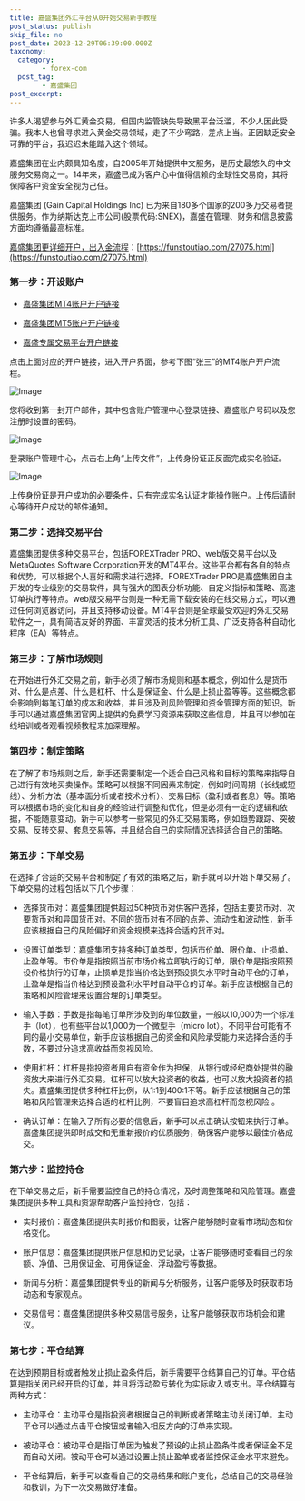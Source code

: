 ```yaml
---
title: 嘉盛集团外汇平台从0开始交易新手教程
post_status: publish
skip_file: no
post_date: 2023-12-29T06:39:00.000Z
taxonomy:
  category:
        - forex-com
  post_tag:
        - 嘉盛集团
post_excerpt: 
---
```

许多人渴望参与外汇黄金交易，但国内监管缺失导致黑平台泛滥，不少人因此受骗。我本人也曾寻求进入黄金交易领域，走了不少弯路，差点上当。正因缺乏安全可靠的平台，我迟迟未能踏入这个领域。

嘉盛集团在业内颇具知名度，自2005年开始提供中文服务，是历史最悠久的中文服务交易商之一。14年来，嘉盛已成为客户心中值得信赖的全球性交易商，其将保障客户资金安全视为己任。

嘉盛集团 (Gain Capital Holdings Inc) 已为来自180多个国家的200多万交易者提供服务。作为纳斯达克上市公司(股票代码:SNEX)，嘉盛在管理、财务和信息披露方面均遵循最高标准。

[嘉盛集团更详细开户，出入金流程](https://funstoutiao.com/27075.html)：[https://funstoutiao.com/27075.html](https://funstoutiao.com/27075.html)

### 第一步：开设账户

* [嘉盛集团MT4账户开户链接](https://s.ssgg.net/jsmt4)

* [嘉盛集团MT5账户开户链接](https://s.ssgg.net/jsmt5)

* [嘉盛专属交易平台开户链接](https://s.ssgg.net/js)

点击上面对应的开户链接，进入开户界面，参考下图“张三”的MT4账户开户流程。

![Image](https://prod-files-secure.s3.us-west-2.amazonaws.com/39ed1227-6d7d-4570-be36-9ccd4a2c4241/7a167aea-686b-400d-af59-4e18eb607a40/640.png?X-Amz-Algorithm=AWS4-HMAC-SHA256&X-Amz-Content-Sha256=UNSIGNED-PAYLOAD&X-Amz-Credential=ASIAZI2LB466XVJQ3VUG%2F20250505%2Fus-west-2%2Fs3%2Faws4_request&X-Amz-Date=20250505T041312Z&X-Amz-Expires=3600&X-Amz-Security-Token=IQoJb3JpZ2luX2VjEHwaCXVzLXdlc3QtMiJHMEUCIFYDCmmWvQbMD4KML9C5AEQScuzR9Yj6xmszOdj9bj59AiEAiLfYhDaZfXyuztxKMGf2lS3CM0781tAWuw4TacoIE%2BEq%2FwMIJRAAGgw2Mzc0MjMxODM4MDUiDPKsp9BnE%2BbtkaiKTCrcA0yPyI1%2B8WJZR5jG08hAgTcr0n8M9f1Wc1Pk9Lrk9680n97mSZhmTh5R%2Fvj05hESV3egE%2FTXN2W5eseMNDK%2FhIQn1L6RKmdeVcEO%2FYc5mRcfnVPRQPIGZh35M7irR2IzV5JZpBtuiZrZUeOlb820pjBytTnANwSXUfiSW25%2FUcNlP8v2MmlpRt9dqwmuks9KxRnZ5i24SW6yZUFGZR1Lpg5%2F%2BKLY6dTVgKubcDiH%2B8BZOXot%2Blq11%2FgVLwmSoY8wm5djyXivXN%2BmhV0dZH%2F0gl7pugBLsrNfJBKv9kHjcRm312x%2Fn%2B%2FDlCatfjaZHQDOm5oYr6Dr172Eomjkkdo8JoOkftWdxwLzyK63P4F5h%2F57uIZ67Bk3cZW6miOeaHpmehM6eRLTy7cLDfJodrl727DCdDxdy0d2Oy7kpozpqQmmfuogfvilzEzxiQThZVssB%2Bg%2Fh1O4IBXoQdRaG8AfGXpakYWLyY1T93lmSDGsGBSWYtWYGfQEzhTK1AdB2SpFhzSSDljabe07OVIwlJtiAifKhFiO30lVioyU7BG8gGaZcI%2FItJ6WYZut6TgZSa%2FcDv3nuSoe%2FggW%2BtebOy1CAW%2FqukIMEo%2Fjebe62uPrJGmySTACv3PKM3h89U8rMLbo4MAGOqUB0QephHM8asB5Icq9k1FrNYixEpgYYLCDRPlYtURiH79Zjop%2FIUFTi3SyER0M6Y0unttMR4CYxakvVdE7rCsoTdarCrujyga4giebBvyJB9iNGBdTJ87ke%2B27eVY%2FYiQJIb35LypvbRSTtEgNO72O4D6%2FEuqn93a5ezlMXDyDqd9yrVZJHquUFWbgxiGAmP6H%2BejV2lv%2BuxDSszGB2IxX%2B6RVNJ2q&X-Amz-Signature=b1a984cc0d01b74fc3bc16a9bc0003e60380a472e57ce597712e8a9d7cbbd57b&X-Amz-SignedHeaders=host&x-id=GetObject)

您将收到第一封开户邮件，其中包含账户管理中心登录链接、嘉盛账户号码以及您注册时设置的密码。

![Image](https://prod-files-secure.s3.us-west-2.amazonaws.com/39ed1227-6d7d-4570-be36-9ccd4a2c4241/eaa1c6b3-2877-4284-a0e1-530e222c27fb/image.png?X-Amz-Algorithm=AWS4-HMAC-SHA256&X-Amz-Content-Sha256=UNSIGNED-PAYLOAD&X-Amz-Credential=ASIAZI2LB466XVJQ3VUG%2F20250505%2Fus-west-2%2Fs3%2Faws4_request&X-Amz-Date=20250505T041312Z&X-Amz-Expires=3600&X-Amz-Security-Token=IQoJb3JpZ2luX2VjEHwaCXVzLXdlc3QtMiJHMEUCIFYDCmmWvQbMD4KML9C5AEQScuzR9Yj6xmszOdj9bj59AiEAiLfYhDaZfXyuztxKMGf2lS3CM0781tAWuw4TacoIE%2BEq%2FwMIJRAAGgw2Mzc0MjMxODM4MDUiDPKsp9BnE%2BbtkaiKTCrcA0yPyI1%2B8WJZR5jG08hAgTcr0n8M9f1Wc1Pk9Lrk9680n97mSZhmTh5R%2Fvj05hESV3egE%2FTXN2W5eseMNDK%2FhIQn1L6RKmdeVcEO%2FYc5mRcfnVPRQPIGZh35M7irR2IzV5JZpBtuiZrZUeOlb820pjBytTnANwSXUfiSW25%2FUcNlP8v2MmlpRt9dqwmuks9KxRnZ5i24SW6yZUFGZR1Lpg5%2F%2BKLY6dTVgKubcDiH%2B8BZOXot%2Blq11%2FgVLwmSoY8wm5djyXivXN%2BmhV0dZH%2F0gl7pugBLsrNfJBKv9kHjcRm312x%2Fn%2B%2FDlCatfjaZHQDOm5oYr6Dr172Eomjkkdo8JoOkftWdxwLzyK63P4F5h%2F57uIZ67Bk3cZW6miOeaHpmehM6eRLTy7cLDfJodrl727DCdDxdy0d2Oy7kpozpqQmmfuogfvilzEzxiQThZVssB%2Bg%2Fh1O4IBXoQdRaG8AfGXpakYWLyY1T93lmSDGsGBSWYtWYGfQEzhTK1AdB2SpFhzSSDljabe07OVIwlJtiAifKhFiO30lVioyU7BG8gGaZcI%2FItJ6WYZut6TgZSa%2FcDv3nuSoe%2FggW%2BtebOy1CAW%2FqukIMEo%2Fjebe62uPrJGmySTACv3PKM3h89U8rMLbo4MAGOqUB0QephHM8asB5Icq9k1FrNYixEpgYYLCDRPlYtURiH79Zjop%2FIUFTi3SyER0M6Y0unttMR4CYxakvVdE7rCsoTdarCrujyga4giebBvyJB9iNGBdTJ87ke%2B27eVY%2FYiQJIb35LypvbRSTtEgNO72O4D6%2FEuqn93a5ezlMXDyDqd9yrVZJHquUFWbgxiGAmP6H%2BejV2lv%2BuxDSszGB2IxX%2B6RVNJ2q&X-Amz-Signature=7deecfc487e80e835dd3c6eb98f0dea55eebb6af351e238c801129c058f5e5eb&X-Amz-SignedHeaders=host&x-id=GetObject)

登录账户管理中心，点击右上角“上传文件”，上传身份证正反面完成实名验证。

![Image](https://prod-files-secure.s3.us-west-2.amazonaws.com/39ed1227-6d7d-4570-be36-9ccd4a2c4241/54090639-09fc-46b4-a135-e0289f707147/image.png?X-Amz-Algorithm=AWS4-HMAC-SHA256&X-Amz-Content-Sha256=UNSIGNED-PAYLOAD&X-Amz-Credential=ASIAZI2LB466XVJQ3VUG%2F20250505%2Fus-west-2%2Fs3%2Faws4_request&X-Amz-Date=20250505T041312Z&X-Amz-Expires=3600&X-Amz-Security-Token=IQoJb3JpZ2luX2VjEHwaCXVzLXdlc3QtMiJHMEUCIFYDCmmWvQbMD4KML9C5AEQScuzR9Yj6xmszOdj9bj59AiEAiLfYhDaZfXyuztxKMGf2lS3CM0781tAWuw4TacoIE%2BEq%2FwMIJRAAGgw2Mzc0MjMxODM4MDUiDPKsp9BnE%2BbtkaiKTCrcA0yPyI1%2B8WJZR5jG08hAgTcr0n8M9f1Wc1Pk9Lrk9680n97mSZhmTh5R%2Fvj05hESV3egE%2FTXN2W5eseMNDK%2FhIQn1L6RKmdeVcEO%2FYc5mRcfnVPRQPIGZh35M7irR2IzV5JZpBtuiZrZUeOlb820pjBytTnANwSXUfiSW25%2FUcNlP8v2MmlpRt9dqwmuks9KxRnZ5i24SW6yZUFGZR1Lpg5%2F%2BKLY6dTVgKubcDiH%2B8BZOXot%2Blq11%2FgVLwmSoY8wm5djyXivXN%2BmhV0dZH%2F0gl7pugBLsrNfJBKv9kHjcRm312x%2Fn%2B%2FDlCatfjaZHQDOm5oYr6Dr172Eomjkkdo8JoOkftWdxwLzyK63P4F5h%2F57uIZ67Bk3cZW6miOeaHpmehM6eRLTy7cLDfJodrl727DCdDxdy0d2Oy7kpozpqQmmfuogfvilzEzxiQThZVssB%2Bg%2Fh1O4IBXoQdRaG8AfGXpakYWLyY1T93lmSDGsGBSWYtWYGfQEzhTK1AdB2SpFhzSSDljabe07OVIwlJtiAifKhFiO30lVioyU7BG8gGaZcI%2FItJ6WYZut6TgZSa%2FcDv3nuSoe%2FggW%2BtebOy1CAW%2FqukIMEo%2Fjebe62uPrJGmySTACv3PKM3h89U8rMLbo4MAGOqUB0QephHM8asB5Icq9k1FrNYixEpgYYLCDRPlYtURiH79Zjop%2FIUFTi3SyER0M6Y0unttMR4CYxakvVdE7rCsoTdarCrujyga4giebBvyJB9iNGBdTJ87ke%2B27eVY%2FYiQJIb35LypvbRSTtEgNO72O4D6%2FEuqn93a5ezlMXDyDqd9yrVZJHquUFWbgxiGAmP6H%2BejV2lv%2BuxDSszGB2IxX%2B6RVNJ2q&X-Amz-Signature=c706aff9f9bfbe77537a3e968b1adc7d709abf04ef32e89404ce44017cfdc181&X-Amz-SignedHeaders=host&x-id=GetObject)

上传身份证是开户成功的必要条件，只有完成实名认证才能操作账户。上传后请耐心等待开户成功的邮件通知。

### 第二步：选择交易平台

嘉盛集团提供多种交易平台，包括FOREXTrader PRO、web版交易平台以及MetaQuotes Software Corporation开发的MT4平台。这些平台都有各自的特点和优势，可以根据个人喜好和需求进行选择。FOREXTrader PRO是嘉盛集团自主开发的专业级别的交易软件，具有强大的图表分析功能、自定义指标和策略、高速订单执行等特点。web版交易平台则是一种无需下载安装的在线交易方式，可以通过任何浏览器访问，并且支持移动设备。MT4平台则是全球最受欢迎的外汇交易软件之一，具有简洁友好的界面、丰富灵活的技术分析工具、广泛支持各种自动化程序（EA）等特点。

### 第三步：了解市场规则

在开始进行外汇交易之前，新手必须了解市场规则和基本概念，例如什么是货币对、什么是点差、什么是杠杆、什么是保证金、什么是止损止盈等等。这些概念都会影响到每笔订单的成本和收益，并且涉及到风险管理和资金管理方面的知识。新手可以通过嘉盛集团官网上提供的免费学习资源来获取这些信息，并且可以参加在线培训或者观看视频教程来加深理解。

### 第四步：制定策略

在了解了市场规则之后，新手还需要制定一个适合自己风格和目标的策略来指导自己进行有效地买卖操作。策略可以根据不同因素来制定，例如时间周期（长线或短线）、分析方法（基本面分析或者技术分析）、交易目标（盈利或者套息）等。策略可以根据市场的变化和自身的经验进行调整和优化，但是必须有一定的逻辑和依据，不能随意变动。新手可以参考一些常见的外汇交易策略，例如趋势跟踪、突破交易、反转交易、套息交易等，并且结合自己的实际情况选择适合自己的策略。

### 第五步：下单交易

在选择了合适的交易平台和制定了有效的策略之后，新手就可以开始下单交易了。下单交易的过程包括以下几个步骤：

* 选择货币对：嘉盛集团提供超过50种货币对供客户选择，包括主要货币对、次要货币对和异国货币对。不同的货币对有不同的点差、流动性和波动性，新手应该根据自己的风险偏好和资金规模来选择合适的货币对。

* 设置订单类型：嘉盛集团支持多种订单类型，包括市价单、限价单、止损单、止盈单等。市价单是指按照当前市场价格立即执行的订单，限价单是指按照预设价格执行的订单，止损单是指当价格达到预设损失水平时自动平仓的订单，止盈单是指当价格达到预设盈利水平时自动平仓的订单。新手应该根据自己的策略和风险管理来设置合理的订单类型。

* 输入手数：手数是指每笔订单所涉及到的单位数量，一般以10,000为一个标准手（lot），也有些平台以1,000为一个微型手（micro lot）。不同平台可能有不同的最小交易单位，新手应该根据自己的资金和风险承受能力来选择合适的手数，不要过分追求高收益而忽视风险。

* 使用杠杆：杠杆是指投资者用自有资金作为担保，从银行或经纪商处提供的融资放大来进行外汇交易。杠杆可以放大投资者的收益，也可以放大投资者的损失。嘉盛集团提供多种杠杆比例，从1:1到400:1不等。新手应该根据自己的策略和风险管理来选择合适的杠杆比例，不要盲目追求高杠杆而忽视风险 。

* 确认订单：在输入了所有必要的信息后，新手可以点击确认按钮来执行订单。嘉盛集团提供即时成交和无重新报价的优质服务，确保客户能够以最佳价格成交。

### 第六步：监控持仓

在下单交易之后，新手需要监控自己的持仓情况，及时调整策略和风险管理。嘉盛集团提供多种工具和资源帮助客户监控持仓，包括：

* 实时报价：嘉盛集团提供实时报价和图表，让客户能够随时查看市场动态和价格变化。

* 账户信息：嘉盛集团提供账户信息和历史记录，让客户能够随时查看自己的余额、净值、已用保证金、可用保证金、浮动盈亏等数据。

* 新闻与分析：嘉盛集团提供专业的新闻与分析服务，让客户能够及时获取市场动态和专家观点。

* 交易信号：嘉盛集团提供多种交易信号服务，让客户能够获取市场机会和建议。

### 第七步：平仓结算

在达到预期目标或者触发止损止盈条件后，新手需要平仓结算自己的订单。平仓结算是指关闭已经开启的订单，并且将浮动盈亏转化为实际收入或支出。平仓结算有两种方式：

* 主动平仓：主动平仓是指投资者根据自己的判断或者策略主动关闭订单。主动平仓可以通过点击平仓按钮或者输入相反方向的订单来实现。

* 被动平仓：被动平仓是指订单因为触发了预设的止损止盈条件或者保证金不足而自动关闭。被动平仓可以通过设置止损止盈单或者监控保证金水平来避免。

* 平仓结算后，新手可以查看自己的交易结果和账户变化，总结自己的交易经验和教训，为下一次交易做好准备。